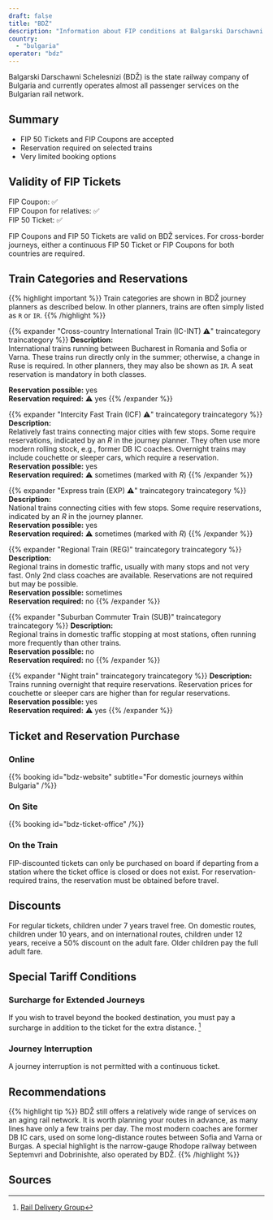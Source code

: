 ```yaml
---
draft: false
title: "BDŽ"
description: "Information about FIP conditions at Balgarski Darschawni Schelesnizi (BDŽ)."
country:
  - "bulgaria"
operator: "bdz"
---
```


Balgarski Darschawni Schelesnizi (BDŽ) is the state railway company of Bulgaria and currently operates almost all passenger services on the Bulgarian rail network.

## Summary

- FIP 50 Tickets and FIP Coupons are accepted
- Reservation required on selected trains
- Very limited booking options

## Validity of FIP Tickets

FIP Coupon: ✅ \
FIP Coupon for relatives: ✅ \
FIP 50 Ticket: ✅

FIP Coupons and FIP 50 Tickets are valid on BDŽ services. For cross-border journeys, either a continuous FIP 50 Ticket or FIP Coupons for both countries are required.

## Train Categories and Reservations

{{% highlight important %}}
Train categories are shown in BDŽ journey planners as described below. In other planners, trains are often simply listed as `R` or `IR`.
{{% /highlight %}}

{{% expander "Cross-country International Train (IC-INT) ⚠️" traincategory traincategory %}}
**Description:** \
International trains running between Bucharest in Romania and Sofia or Varna. These trains run directly only in the summer; otherwise, a change in Ruse is required. In other planners, they may also be shown as `IR`. A seat reservation is mandatory in both classes.

**Reservation possible:** yes \
**Reservation required:** ⚠️ yes
{{% /expander %}}

{{% expander "Intercity Fast Train (ICF) ⚠️" traincategory traincategory %}}
**Description:** \
Relatively fast trains connecting major cities with few stops. Some require reservations, indicated by an _R_ in the journey planner. They often use more modern rolling stock, e.g., former DB IC coaches. Overnight trains may include couchette or sleeper cars, which require a reservation. \
**Reservation possible:** yes \
**Reservation required:** ⚠️ sometimes (marked with _R_)
{{% /expander %}}

{{% expander "Express train (EXP) ⚠️" traincategory traincategory %}}
**Description:** \
National trains connecting cities with few stops. Some require reservations, indicated by an _R_ in the journey planner. \
**Reservation possible:** yes \
**Reservation required:** ⚠️ sometimes (marked with _R_)
{{% /expander %}}

{{% expander "Regional Train (REG)" traincategory traincategory %}}
**Description:** \
Regional trains in domestic traffic, usually with many stops and not very fast. Only 2nd class coaches are available. Reservations are not required but may be possible. \
**Reservation possible:** sometimes \
**Reservation required:** no
{{% /expander %}}

{{% expander "Suburban Commuter Train (SUB)" traincategory traincategory %}}
**Description:** \
Regional trains in domestic traffic stopping at most stations, often running more frequently than other trains. \
**Reservation possible:** no \
**Reservation required:** no
{{% /expander %}}

{{% expander "Night train" traincategory traincategory %}}
**Description:** \
Trains running overnight that require reservations. Reservation prices for couchette or sleeper cars are higher than for regular reservations. \
**Reservation possible:** yes \
**Reservation required:** ⚠️ yes
{{% /expander %}}

## Ticket and Reservation Purchase

### Online

{{% booking id="bdz-website"
subtitle="For domestic journeys within Bulgaria" /%}}

### On Site

{{% booking id="bdz-ticket-office" /%}}

### On the Train

FIP-discounted tickets can only be purchased on board if departing from a station where the ticket office is closed or does not exist. For reservation-required trains, the reservation must be obtained before travel.

## Discounts

For regular tickets, children under 7 years travel free. On domestic routes, children under 10 years, and on international routes, children under 12 years, receive a 50% discount on the adult fare. Older children pay the full adult fare.

## Special Tariff Conditions

### Surcharge for Extended Journeys

If you wish to travel beyond the booked destination, you must pay a surcharge in addition to the ticket for the extra distance. [^1]

### Journey Interruption

A journey interruption is not permitted with a continuous ticket.

## Recommendations

{{% highlight tip %}}
BDŽ still offers a relatively wide range of services on an aging rail network. It is worth planning your routes in advance, as many lines have only a few trains per day. The most modern coaches are former DB IC cars, used on some long-distance routes between Sofia and Varna or Burgas. A special highlight is the narrow-gauge Rhodope railway between Septemvri and Dobrinishte, also operated by BDŽ.
{{% /highlight %}}

## Sources

[^1]: [Rail Delivery Group](https://www.raildeliverygroup.com/rst/europe-and-fip.html)
